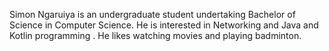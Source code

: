 Simon Ngaruiya is an undergraduate student undertaking Bachelor of Science in Computer Science. He is interested in Networking and Java  and Kotlin programming . He likes watching movies and  playing badminton.

